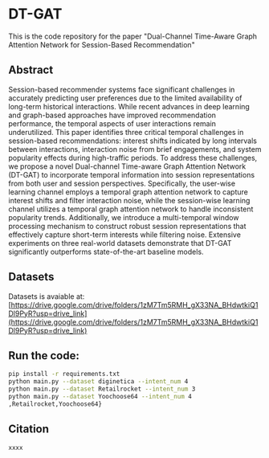 # DT-GAT
This is the code repository for the paper "Dual-Channel Time-Aware Graph Attention Network for Session-Based Recommendation"





## Abstract
Session-based recommender systems face significant challenges in accurately predicting user preferences due to the limited availability of long-term historical interactions. While recent advances in deep learning and graph-based approaches have improved recommendation performance, the temporal aspects of user interactions remain underutilized. This paper identifies three critical temporal challenges in session-based recommendations: interest shifts indicated by long intervals between interactions, interaction noise from brief engagements, and system popularity effects during high-traffic periods. To address these challenges, we propose a novel Dual-channel Time-aware Graph Attention Network (DT-GAT) to incorporate temporal information into session representations from both user and session perspectives. Specifically, the user-wise learning channel employs a temporal graph attention network to capture interest shifts and filter interaction noise, while the session-wise learning channel utilizes a temporal graph attention network to handle inconsistent popularity trends. Additionally, we introduce a multi-temporal window processing mechanism to construct robust session representations that effectively capture short-term interests while filtering noise. Extensive experiments on three real-world datasets demonstrate that DT-GAT significantly outperforms state-of-the-art baseline models.

## Datasets
Datasets is avaiable at: [https://drive.google.com/drive/folders/1zM7Tm5RMH_gX33NA_BHdwtkiQ1Dl9PyR?usp=drive_link](https://drive.google.com/drive/folders/1zM7Tm5RMH_gX33NA_BHdwtkiQ1Dl9PyR?usp=drive_link)

## Run the code: 
```bash
pip install -r requirements.txt  
python main.py --dataset diginetica --intent_num 4
python main.py --dataset Retailrocket --intent_num 3
python main.py --dataset Yoochoose64 --intent_num 4
,Retailrocket,Yoochoose64}
```

## Citation

```bash
xxxx
```
